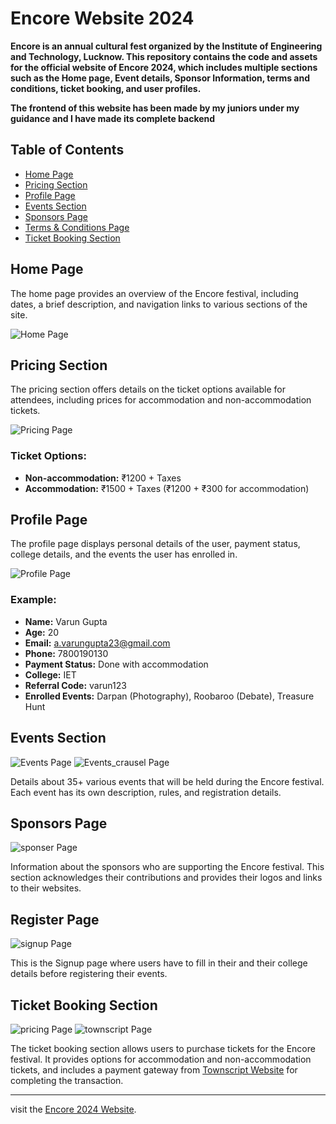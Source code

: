 # Encore Website 2024

__Encore is an annual cultural fest organized by the Institute of Engineering and Technology, Lucknow. This repository contains the code and assets for the official website of Encore 2024, which includes multiple sections such as the Home page, Event details, Sponsor Information, terms and conditions, ticket booking, and user profiles.__

**The frontend of this website has been made by my juniors under my guidance and I have made its complete backend**

## Table of Contents
- [Home Page](#home-page)
- [Pricing Section](#pricing-section)
- [Profile Page](#profile-page)
- [Events Section](#events-section)
- [Sponsors Page](#sponsors-page)
- [Terms & Conditions Page](#terms--conditions-page)
- [Ticket Booking Section](#ticket-booking-section)

## Home Page

The home page provides an overview of the Encore festival, including dates, a brief description, and navigation links to various sections of the site.

![Home Page](./images/home.png)

## Pricing Section

The pricing section offers details on the ticket options available for attendees, including prices for accommodation and non-accommodation tickets.

![Pricing Page](./images/pricing.png)

### Ticket Options:
- **Non-accommodation:** ₹1200 + Taxes
- **Accommodation:** ₹1500 + Taxes (₹1200 + ₹300 for accommodation)

## Profile Page

The profile page displays personal details of the user, payment status, college details, and the events the user has enrolled in.

![Profile Page](./images/profile.png)

### Example:
- **Name:** Varun Gupta
- **Age:** 20
- **Email:** a.varungupta23@gmail.com
- **Phone:** 7800190130
- **Payment Status:** Done with accommodation
- **College:** IET
- **Referral Code:** varun123
- **Enrolled Events:** Darpan (Photography), Roobaroo (Debate), Treasure Hunt

## Events Section

![Events Page](./images/events.png)
![Events_crausel Page](./images/events2.png)

Details about 35+ various events that will be held during the Encore festival. Each event has its own description, rules, and registration details.

## Sponsors Page

![sponser Page](./images/sponser.png)

Information about the sponsors who are supporting the Encore festival. This section acknowledges their contributions and provides their logos and links to their websites.

## Register Page

![signup Page](./images/signup.jpg)

This is the Signup page where users have to fill in their and their college details before registering their events.

## Ticket Booking Section

![pricing Page](./images/pricing.png)
![townscript Page](./images/townscript.png)

The ticket booking section allows users to purchase tickets for the Encore festival. It provides options for accommodation and non-accommodation tickets, and includes a payment gateway from [Townscript Website](https://www.townscript.com/in/india) for completing the transaction.

---

visit the [Encore 2024 Website](https://encore2024.example.com).

